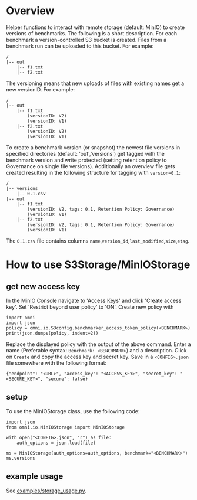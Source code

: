 # Overview

Helper functions to interact with remote storage (default: MinIO) to create versions of benchmarks. The following is a short description.
For each benchmark a version-controlled S3 bucket is created. Files from a benchmark run can be uploaded to this bucket. For example:
```
/
|-- out
    |-- f1.txt
    |-- f2.txt
```
The versioning means that new uploads of files with existing names get a new versionID. For example:
```
/
|-- out
    |-- f1.txt
        (versionID: V2)
        (versionID: V1)
    |-- f2.txt
        (versionID: V2)
        (versionID: V1)
```
To create a benchmark version (or snapshot) the newest file versions in specified directories (default: 'out','versions') get tagged with the benchmark version and write protected (setting retention policy to Governance on single file versions). Additionally an overview file gets created resulting in the following structure for tagging with `version=0.1`:
```
/
|-- versions
    |-- 0.1.csv
|-- out
    |-- f1.txt
        (versionID: V2, tags: 0.1, Retention Policy: Governance)
        (versionID: V1)
    |-- f2.txt
        (versionID: V2, tags: 0.1, Retention Policy: Governance)
        (versionID: V1)
```
The `0.1.csv` file contains columns `name`,`version_id`,`last_modified`,`size`,`etag`.


# How to use S3Storage/MinIOStorage

## get new access key

In the MinIO Console navigate to 'Access Keys' and click 'Create access key'. Set 'Restrict beyond user policy' to 'ON'. Create new policy with

```
import omni
import json
policy = omni.io.S3config.benchmarker_access_token_policy(<BENCHMARK>)
print(json.dumps(policy, indent=2))
```

Replace the displayed policy with the output of the above command.
Enter a name (Preferable syntax: `Benchmark: <BENCHMARK>`) and a description. Click on `Create` and copy the access key and secret key. Save in a `<CONFIG>.json` file somewhere with the following format:

```
{"endpoint": "<URL>", "access_key": "<ACCESS_KEY>", "secret_key": "<SECURE_KEY>", "secure": false}
```

## setup

To use the MinIOStorage class, use the following code:

```
import json
from omni.io.MinIOStorage import MinIOStorage

with open("<CONFIG>.json", "r") as file:
    auth_options = json.load(file)

ms = MinIOStorage(auth_options=auth_options, benchmark="<BENCHMARK>")
ms.versions
```

## example usage

See [examples/storage_usage.py](examples/storage_usage.py).
